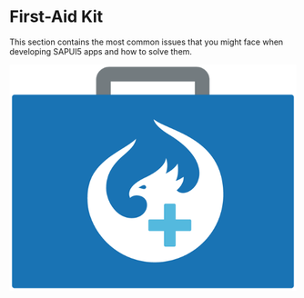 <!-- copy38859a8f8b48467481dcae4f7ec3328a -->

# First-Aid Kit

This section contains the most common issues that you might face when developing SAPUI5 apps and how to solve them.

 ![](images/First-Aid_Kit_3e7f72e.png) 

